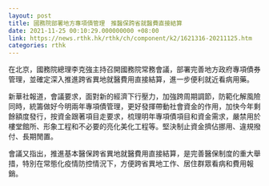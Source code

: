 ```yaml
---
layout: post
title: 國務院部署地方專項債管理　推醫保跨省就醫費直接結算
date: 2021-11-25 00:10:29.000000000 +08:00
link: https://news.rthk.hk/rthk/ch/component/k2/1621316-20211125.htm
categories: rthk
---
```


在北京，國務院總理李克強主持召開國務院常務會議，部署完善地方政府專項債券管理，並確定深入推進跨省異地就醫費用直接結算，進一步便利就近看病用藥。

新華社報道，會議要求，面對新的經濟下行壓力，加強跨周期調節，防範化解風險同時，統籌做好今明兩年專項債管理，更好發揮帶動社會資金的作用，加快今年剩餘額度發行，按資金跟著項目走要求，梳理明年專項債項目和資金需求，嚴禁用於樓堂館所、形象工程和不必要的亮化美化工程等。堅決制止資金擠佔挪用、違規撥付、長期閒置。

會議又指出，推進基本醫保跨省異地就醫費用直接結算，是完善醫保制度的重大舉措，特別在常態化疫情防控情況下，方便跨省異地工作、居住群眾看病和費用報銷。
